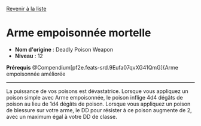[Revenir à la liste](list.md)

# Arme empoisonnée mortelle

 * **Nom d'origine** : Deadly Poison Weapon
 * **Niveau** : 12


<p><span id="ctl00_MainContent_DetailedOutput"><strong>Prérequis</strong> @Compendium[pf2e.feats-srd.9Eufa07qvXG41QmG]{Arme empoisonnée améliorée<br></span></p>
<hr>
<p>La puissance de vos poisons est dévastatrice. Lorsque vous appliquez un poison simple avec Arme empoisonnée, le poison inflige 4d4 dégâts de poison au lieu de 1d4 dégâts de poison. Lorsque vous appliquez un poison de blessure sur votre arme, le DD pour résister à ce poison augmente de 2, avec un maximum égal à votre DD de classe.&nbsp;</p>